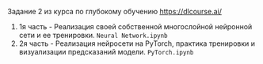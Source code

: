 Задание 2 из курса по глубокому обучению https://dlcourse.ai/

1) 1я часть - Реализация своей собственной многослойной нейронной сети и ее тренировки. `Neural Network.ipynb`
2) 2я часть - Реализация нейросети на PyTorch, практика тренировки и визуализации предсказаний модели. `PyTorch.ipynb`
